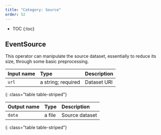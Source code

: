 ```yaml
---
title: "Category: Source"
order: 52
---
```


* TOC
{:toc}

## EventSource

This operator can manipulate the source dataset, essentially to reduce its size, through some basic preprocessing.

| Input name | Type | Description |
|:-----------|:-----|:------------|
| `url` | a string; required | Dataset URI |
{: class="table table-striped"}

| Output name | Type | Description |
|:------------|:-----|:------------|
| `data` | a file | Source dataset |
{: class="table table-striped"}

